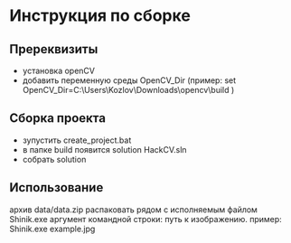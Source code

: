 # Инструкция по сборке

## Пререквизиты
* установка  openCV
* добавить переменную среды OpenCV_Dir (пример: set OpenCV_Dir=C:\Users\Kozlov\Downloads\opencv\build )

## Сборка проекта
* зупустить create_project.bat
* в  папке build появится solution HackCV.sln
* собрать solution 

## Использование
архив data/data.zip распаковать рядом с исполняемым файлом Shinik.exe
аргумент командной строки: путь к изображению. пример: Shinik.exe example.jpg
